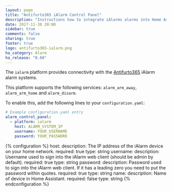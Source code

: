 ```yaml
---
layout: page
title: "Antifurto365 iAlarm Control Panel"
description: "Instructions how to integrate iAlarms alarms into Home Assistant."
date: 2017-11-30 20:00
sidebar: true
comments: false
sharing: true
footer: true
logo: antifurto365-ialarm.png
ha_category: Alarm
ha_release: "0.60"
---
```


The `ialarm` platform provides connectivity with the [Antifurto365](https://www.antifurtocasa365.it/) iAlarm alarm systems.

This platform supports the following services: `alarm_arm_away`, `alarm_arm_home` and `alarm_disarm`.

To enable this, add the following lines to your `configuration.yaml`:

```yaml
# Example configuration.yaml entry
alarm_control_panel:
  - platform: ialarm
    host: ALARM_SYSTEM_IP
    username: YOUR_USERNAME
    password: YOUR_PASSWORD
```

{% configuration %}
  host:
    description: The IP address of the iAlarm device on your home network.
    required: true
    type: string
  username:
    description: Username used to sign into the iAlarm web client (should be admin by default).
    required: true
    type: string
  password:
    description: Password used to sign into the iAlarm web client. If it has a leading zero you need to put the password within quotes.
    required: true
    type: string
  name:
    description: Name of device in Home Assistant.
    required: false
    type: string
{% endconfiguration %}

